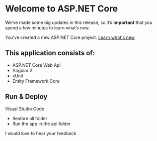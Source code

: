 # Welcome to ASP.NET Core

We've made some big updates in this release, so it’s **important** that you spend a few minutes to learn what’s new.

You've created a new ASP.NET Core project. [Learn what's new](https://go.microsoft.com/fwlink/?LinkId=518016)

## This application consists of:

*   ASP.NET Core Web Api
*   Angular 2
*   xUnit
*   Entity Framework Core


## Run & Deploy

Visual Studio Code

*   Restore all folder
*   Run the app in the api folder

I would love to hear your feedback
